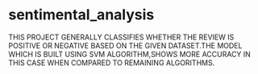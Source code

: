 # sentimental_analysis
THIS PROJECT GENERALLY CLASSIFIES WHETHER THE REVIEW IS POSITIVE OR NEGATIVE BASED ON THE GIVEN DATASET.THE MODEL WHICH IS BUILT USING SVM ALGORITHM,SHOWS MORE ACCURACY IN THIS CASE WHEN COMPARED TO REMAINING ALGORITHMS.

